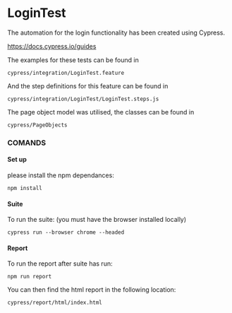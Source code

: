 # LoginTest
The automation for the login functionality has been created using Cypress.

https://docs.cypress.io/guides

The examples for these tests can be found in
```
cypress/integration/LoginTest.feature
```
And the step definitions for this feature can be found in 
```
cypress/integration/LoginTest/LoginTest.steps.js
```

The page object model was utilised, the classes can be found in
```
cypress/PageObjects
```

### COMANDS
#### Set up
please install the npm dependances: 
```
npm install
```
#### Suite
To run the suite: 
(you must have the browser installed locally)
```
cypress run --browser chrome --headed
```
#### Report
To run the report after suite has run: 
```
npm run report
```
You can then find the html report in the following location:
```
cypress/report/html/index.html
```




